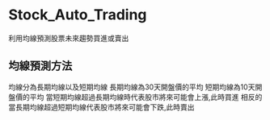 # Stock_Auto_Trading

利用均線預測股票未來趨勢買進或賣出

## 均線預測方法

均線分為長期均線以及短期均線
長期均線為30天開盤價的平均
短期均線為10天開盤價的平均
當短期均線超過長期均線時代表股市將來可能會上漲,此時買進
相反的當長期均線超過短期均線代表股市將來可能會下跌,此時賣出
